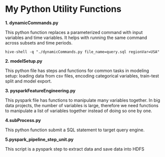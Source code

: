# My Python Utility Functions

**1. dynamicCommands.py**

This python function replaces a parameterized command with input variables and time variables. It helps with running the same command across subsets and time periods. 

```
hive-shell -q "./dynamicCommands.py file_name=query.sql regionVar=USA"
```
**2. modelSetup.py**

This python file has steps and functions for common tasks in modeling setup: loading data from csv files, encoding categorical variables, train-test split and model export. 

**3. pysparkFeatureEngineering.py**

This pyspark file has functions to manipulate many variables together. In big data projects, the number of variables is large, therefore we need functions to manipulate a list of variables together instead of doing so one by one. 

**4.subProcess.py**

This python function submit a SQL statement to target query engine.

**5.pyspark_pipeline_step_unit.py**

This script is a pyspark step to extract data and save data into HDFS